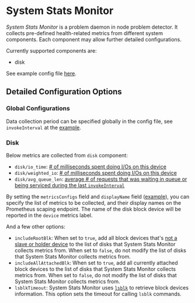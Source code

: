 # System Stats Monitor

*System Stats Monitor* is a problem daemon in node problem detector. It collects pre-defined health-related metrics from different system components.  Each component may allow further detailed configurations.

Currently supported components are:

* disk

See example config file [here](https://github.com/kubernetes/node-problem-detector/blob/master/config/system-stats-monitor.json).

## Detailed Configuration Options

### Global Configurations

Data collection period can be specified globally in the config file, see `invokeInterval` at the [example](https://github.com/kubernetes/node-problem-detector/blob/master/config/system-stats-monitor.json).

### Disk

Below metrics are collected from `disk` component:

* `disk/io_time`: [# of milliseconds spent doing I/Os on this device](https://www.kernel.org/doc/Documentation/iostats.txt)
* `disk/weighted_io`: [# of milliseconds spent doing I/Os on this device](https://www.kernel.org/doc/Documentation/iostats.txt)
* `disk/avg_queue_len`: [average # of requests that was waiting in queue or being serviced during the last `invokeInterval`](https://www.xaprb.com/blog/2010/01/09/how-linux-iostat-computes-its-results/)

By setting the `metricsConfigs` field and `displayName` field ([example](https://github.com/kubernetes/node-problem-detector/blob/master/config/system-stats-monitor.json)), you can specify the list of metrics to be collected, and their display names on the Prometheus scaping endpoint. The name of the disk block device will be reported in the `device` metrics label.

And a few other options:
* `includeRootBlk`: When set to `true`, add all block devices that's [not a slave or holder device](http://man7.org/linux/man-pages/man8/lsblk.8.html) to the list of disks that System Stats Monitor collects metrics from. When set to `false`, do not modify the list of disks that System Stats Monitor collects metrics from.
* `includeAllAttachedBlk`: When set to `true`, add all currently attached block devices to the list of disks that System Stats Monitor collects metrics from. When set to `false`, do not modify the list of disks that System Stats Monitor collects metrics from.
* `lsblkTimeout`: System Stats Monitor uses [`lsblk`](http://man7.org/linux/man-pages/man8/lsblk.8.html) to retrieve block devices information. This option sets the timeout for calling `lsblk` commands.
